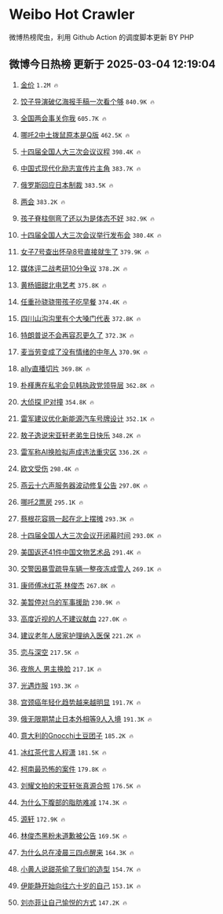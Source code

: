 # Weibo Hot Crawler 



微博热榜爬虫，利用 Github Action 的调度脚本更新 BY PHP 


## 微博今日热榜 更新于 2025-03-04 12:19:04 
1. [金价](https://s.weibo.com/weibo?q=%E9%87%91%E4%BB%B7&t=31&band_rank=1&Refer=top) `1.2M 🔥` 

1. [饺子导演破亿海报手稿一次看个够](https://s.weibo.com/weibo?q=%23%E9%A5%BA%E5%AD%90%E5%AF%BC%E6%BC%94%E7%A0%B4%E4%BA%BF%E6%B5%B7%E6%8A%A5%E6%89%8B%E7%A8%BF%E4%B8%80%E6%AC%A1%E7%9C%8B%E4%B8%AA%E5%A4%9F%23&t=31&band_rank=2&Refer=top) `840.9K 🔥` 

1. [全国两会事关你我](https://s.weibo.com/weibo?q=%23%E5%85%A8%E5%9B%BD%E4%B8%A4%E4%BC%9A%E4%BA%8B%E5%85%B3%E4%BD%A0%E6%88%91%23&t=31&band_rank=3&Refer=top) `605.7K 🔥` 

1. [哪吒2中土拨鼠原本是Q版](https://s.weibo.com/weibo?q=%23%E5%93%AA%E5%90%922%E4%B8%AD%E5%9C%9F%E6%8B%A8%E9%BC%A0%E5%8E%9F%E6%9C%AC%E6%98%AFQ%E7%89%88%23&t=31&band_rank=4&Refer=top) `462.5K 🔥` 

1. [十四届全国人大三次会议议程](https://s.weibo.com/weibo?q=%23%E5%8D%81%E5%9B%9B%E5%B1%8A%E5%85%A8%E5%9B%BD%E4%BA%BA%E5%A4%A7%E4%B8%89%E6%AC%A1%E4%BC%9A%E8%AE%AE%E8%AE%AE%E7%A8%8B%23&t=31&band_rank=5&Refer=top) `398.4K 🔥` 

1. [中国式现代化励志宣传片主角](https://s.weibo.com/weibo?q=%23%E4%B8%AD%E5%9B%BD%E5%BC%8F%E7%8E%B0%E4%BB%A3%E5%8C%96%E5%8A%B1%E5%BF%97%E5%AE%A3%E4%BC%A0%E7%89%87%E4%B8%BB%E8%A7%92%23&t=31&band_rank=6&Refer=top) `383.7K 🔥` 

1. [俄罗斯回应日本制裁](https://s.weibo.com/weibo?q=%23%E4%BF%84%E7%BD%97%E6%96%AF%E5%9B%9E%E5%BA%94%E6%97%A5%E6%9C%AC%E5%88%B6%E8%A3%81%23&t=31&band_rank=7&Refer=top) `383.5K 🔥` 

1. [两会](https://s.weibo.com/weibo?q=%E4%B8%A4%E4%BC%9A&t=31&band_rank=8&Refer=top) `383.2K 🔥` 

1. [孩子脊柱侧弯了还以为是体态不好](https://s.weibo.com/weibo?q=%23%E5%AD%A9%E5%AD%90%E8%84%8A%E6%9F%B1%E4%BE%A7%E5%BC%AF%E4%BA%86%E8%BF%98%E4%BB%A5%E4%B8%BA%E6%98%AF%E4%BD%93%E6%80%81%E4%B8%8D%E5%A5%BD%23&t=31&band_rank=9&Refer=top) `382.9K 🔥` 

1. [十四届全国人大三次会议举行发布会](https://s.weibo.com/weibo?q=%23%E5%8D%81%E5%9B%9B%E5%B1%8A%E5%85%A8%E5%9B%BD%E4%BA%BA%E5%A4%A7%E4%B8%89%E6%AC%A1%E4%BC%9A%E8%AE%AE%E4%B8%BE%E8%A1%8C%E5%8F%91%E5%B8%83%E4%BC%9A%23&t=31&band_rank=10&Refer=top) `380.4K 🔥` 

1. [女子7号查出怀孕8号直接就生了](https://s.weibo.com/weibo?q=%23%E5%A5%B3%E5%AD%907%E5%8F%B7%E6%9F%A5%E5%87%BA%E6%80%80%E5%AD%958%E5%8F%B7%E7%9B%B4%E6%8E%A5%E5%B0%B1%E7%94%9F%E4%BA%86%23&t=31&band_rank=11&Refer=top) `379.9K 🔥` 

1. [媒体评二战考研10分争议](https://s.weibo.com/weibo?q=%23%E5%AA%92%E4%BD%93%E8%AF%84%E4%BA%8C%E6%88%98%E8%80%83%E7%A0%9410%E5%88%86%E4%BA%89%E8%AE%AE%23&t=31&band_rank=12&Refer=top) `378.2K 🔥` 

1. [黄杨钿甜北电艺考](https://s.weibo.com/weibo?q=%23%E9%BB%84%E6%9D%A8%E9%92%BF%E7%94%9C%E5%8C%97%E7%94%B5%E8%89%BA%E8%80%83%23&t=31&band_rank=13&Refer=top) `375.8K 🔥` 

1. [任重孙骁骁带孩子吃早餐](https://s.weibo.com/weibo?q=%23%E4%BB%BB%E9%87%8D%E5%AD%99%E9%AA%81%E9%AA%81%E5%B8%A6%E5%AD%A9%E5%AD%90%E5%90%83%E6%97%A9%E9%A4%90%23&t=31&band_rank=14&Refer=top) `374.4K 🔥` 

1. [四川山沟沟里有个大嗓门代表](https://s.weibo.com/weibo?q=%23%E5%9B%9B%E5%B7%9D%E5%B1%B1%E6%B2%9F%E6%B2%9F%E9%87%8C%E6%9C%89%E4%B8%AA%E5%A4%A7%E5%97%93%E9%97%A8%E4%BB%A3%E8%A1%A8%23&t=31&band_rank=15&Refer=top) `372.8K 🔥` 

1. [特朗普说不会再容忍更久了](https://s.weibo.com/weibo?q=%23%E7%89%B9%E6%9C%97%E6%99%AE%E8%AF%B4%E4%B8%8D%E4%BC%9A%E5%86%8D%E5%AE%B9%E5%BF%8D%E6%9B%B4%E4%B9%85%E4%BA%86%23&t=31&band_rank=16&Refer=top) `372.3K 🔥` 

1. [麦当劳变成了没有情绪的中年人](https://s.weibo.com/weibo?q=%E9%BA%A6%E5%BD%93%E5%8A%B3%E5%8F%98%E6%88%90%E4%BA%86%E6%B2%A1%E6%9C%89%E6%83%85%E7%BB%AA%E7%9A%84%E4%B8%AD%E5%B9%B4%E4%BA%BA&t=31&band_rank=17&Refer=top) `370.9K 🔥` 

1. [ally直播切片](https://s.weibo.com/weibo?q=ally%E7%9B%B4%E6%92%AD%E5%88%87%E7%89%87&t=31&band_rank=18&Refer=top) `369.8K 🔥` 

1. [朴槿惠在私宅会见韩执政党领导层](https://s.weibo.com/weibo?q=%23%E6%9C%B4%E6%A7%BF%E6%83%A0%E5%9C%A8%E7%A7%81%E5%AE%85%E4%BC%9A%E8%A7%81%E9%9F%A9%E6%89%A7%E6%94%BF%E5%85%9A%E9%A2%86%E5%AF%BC%E5%B1%82%23&t=31&band_rank=19&Refer=top) `362.8K 🔥` 

1. [大侦探 IP对撞](https://s.weibo.com/weibo?q=%E5%A4%A7%E4%BE%A6%E6%8E%A2%20IP%E5%AF%B9%E6%92%9E&t=31&band_rank=20&Refer=top) `354.8K 🔥` 

1. [雷军建议优化新能源汽车号牌设计](https://s.weibo.com/weibo?q=%23%E9%9B%B7%E5%86%9B%E5%BB%BA%E8%AE%AE%E4%BC%98%E5%8C%96%E6%96%B0%E8%83%BD%E6%BA%90%E6%B1%BD%E8%BD%A6%E5%8F%B7%E7%89%8C%E8%AE%BE%E8%AE%A1%23&t=31&band_rank=21&Refer=top) `352.1K 🔥` 

1. [敖子逸说宋亚轩老弟生日快乐](https://s.weibo.com/weibo?q=%23%E6%95%96%E5%AD%90%E9%80%B8%E8%AF%B4%E5%AE%8B%E4%BA%9A%E8%BD%A9%E8%80%81%E5%BC%9F%E7%94%9F%E6%97%A5%E5%BF%AB%E4%B9%90%23&t=31&band_rank=22&Refer=top) `348.2K 🔥` 

1. [雷军称AI换脸拟声成违法重灾区](https://s.weibo.com/weibo?q=%23%E9%9B%B7%E5%86%9B%E7%A7%B0AI%E6%8D%A2%E8%84%B8%E6%8B%9F%E5%A3%B0%E6%88%90%E8%BF%9D%E6%B3%95%E9%87%8D%E7%81%BE%E5%8C%BA%23&t=31&band_rank=23&Refer=top) `336.2K 🔥` 

1. [欧文受伤](https://s.weibo.com/weibo?q=%E6%AC%A7%E6%96%87%E5%8F%97%E4%BC%A4&t=31&band_rank=24&Refer=top) `298.4K 🔥` 

1. [燕云十六声服务器波动修复公告](https://s.weibo.com/weibo?q=%23%E7%87%95%E4%BA%91%E5%8D%81%E5%85%AD%E5%A3%B0%E6%9C%8D%E5%8A%A1%E5%99%A8%E6%B3%A2%E5%8A%A8%E4%BF%AE%E5%A4%8D%E5%85%AC%E5%91%8A%23&t=31&band_rank=25&Refer=top) `297.0K 🔥` 

1. [哪吒2票房](https://s.weibo.com/weibo?q=%E5%93%AA%E5%90%922%E7%A5%A8%E6%88%BF&t=31&band_rank=26&Refer=top) `295.1K 🔥` 

1. [蔡根花容珮一起在北上摆摊](https://s.weibo.com/weibo?q=%E8%94%A1%E6%A0%B9%E8%8A%B1%E5%AE%B9%E7%8F%AE%E4%B8%80%E8%B5%B7%E5%9C%A8%E5%8C%97%E4%B8%8A%E6%91%86%E6%91%8A&t=31&band_rank=27&Refer=top) `293.3K 🔥` 

1. [十四届全国人大三次会议开闭幕时间](https://s.weibo.com/weibo?q=%23%E5%8D%81%E5%9B%9B%E5%B1%8A%E5%85%A8%E5%9B%BD%E4%BA%BA%E5%A4%A7%E4%B8%89%E6%AC%A1%E4%BC%9A%E8%AE%AE%E5%BC%80%E9%97%AD%E5%B9%95%E6%97%B6%E9%97%B4%23&t=31&band_rank=28&Refer=top) `293.0K 🔥` 

1. [美国返还41件中国文物艺术品](https://s.weibo.com/weibo?q=%23%E7%BE%8E%E5%9B%BD%E8%BF%94%E8%BF%9841%E4%BB%B6%E4%B8%AD%E5%9B%BD%E6%96%87%E7%89%A9%E8%89%BA%E6%9C%AF%E5%93%81%23&t=31&band_rank=29&Refer=top) `291.4K 🔥` 

1. [交警因暴雪疏导车辆一整夜冻成雪人](https://s.weibo.com/weibo?q=%23%E4%BA%A4%E8%AD%A6%E5%9B%A0%E6%9A%B4%E9%9B%AA%E7%96%8F%E5%AF%BC%E8%BD%A6%E8%BE%86%E4%B8%80%E6%95%B4%E5%A4%9C%E5%86%BB%E6%88%90%E9%9B%AA%E4%BA%BA%23&t=31&band_rank=30&Refer=top) `269.1K 🔥` 

1. [康师傅冰红茶 林俊杰](https://s.weibo.com/weibo?q=%E5%BA%B7%E5%B8%88%E5%82%85%E5%86%B0%E7%BA%A2%E8%8C%B6%20%E6%9E%97%E4%BF%8A%E6%9D%B0&t=31&band_rank=31&Refer=top) `267.8K 🔥` 

1. [美暂停对乌的军事援助](https://s.weibo.com/weibo?q=%23%E7%BE%8E%E6%9A%82%E5%81%9C%E5%AF%B9%E4%B9%8C%E7%9A%84%E5%86%9B%E4%BA%8B%E6%8F%B4%E5%8A%A9%23&t=31&band_rank=32&Refer=top) `230.9K 🔥` 

1. [高度近视的人不建议献血](https://s.weibo.com/weibo?q=%E9%AB%98%E5%BA%A6%E8%BF%91%E8%A7%86%E7%9A%84%E4%BA%BA%E4%B8%8D%E5%BB%BA%E8%AE%AE%E7%8C%AE%E8%A1%80&t=31&band_rank=33&Refer=top) `227.0K 🔥` 

1. [建议老年人居家护理纳入医保](https://s.weibo.com/weibo?q=%23%E5%BB%BA%E8%AE%AE%E8%80%81%E5%B9%B4%E4%BA%BA%E5%B1%85%E5%AE%B6%E6%8A%A4%E7%90%86%E7%BA%B3%E5%85%A5%E5%8C%BB%E4%BF%9D%23&t=31&band_rank=34&Refer=top) `221.2K 🔥` 

1. [恋与深空](https://s.weibo.com/weibo?q=%23%E6%81%8B%E4%B8%8E%E6%B7%B1%E7%A9%BA%23&t=31&band_rank=35&Refer=top) `217.5K 🔥` 

1. [夜旅人 男主换脸](https://s.weibo.com/weibo?q=%E5%A4%9C%E6%97%85%E4%BA%BA%20%E7%94%B7%E4%B8%BB%E6%8D%A2%E8%84%B8&t=31&band_rank=36&Refer=top) `217.1K 🔥` 

1. [光遇炸服](https://s.weibo.com/weibo?q=%E5%85%89%E9%81%87%E7%82%B8%E6%9C%8D&t=31&band_rank=37&Refer=top) `193.3K 🔥` 

1. [宫颈癌年轻化趋势越来越明显](https://s.weibo.com/weibo?q=%23%E5%AE%AB%E9%A2%88%E7%99%8C%E5%B9%B4%E8%BD%BB%E5%8C%96%E8%B6%8B%E5%8A%BF%E8%B6%8A%E6%9D%A5%E8%B6%8A%E6%98%8E%E6%98%BE%23&t=31&band_rank=38&Refer=top) `191.7K 🔥` 

1. [俄无限期禁止日本外相等9人入境](https://s.weibo.com/weibo?q=%23%E4%BF%84%E6%97%A0%E9%99%90%E6%9C%9F%E7%A6%81%E6%AD%A2%E6%97%A5%E6%9C%AC%E5%A4%96%E7%9B%B8%E7%AD%899%E4%BA%BA%E5%85%A5%E5%A2%83%23&t=31&band_rank=39&Refer=top) `191.3K 🔥` 

1. [意大利的Gnocchi土豆团子](https://s.weibo.com/weibo?q=%E6%84%8F%E5%A4%A7%E5%88%A9%E7%9A%84Gnocchi%E5%9C%9F%E8%B1%86%E5%9B%A2%E5%AD%90&t=31&band_rank=40&Refer=top) `185.2K 🔥` 

1. [冰红茶代言人程潇](https://s.weibo.com/weibo?q=%E5%86%B0%E7%BA%A2%E8%8C%B6%E4%BB%A3%E8%A8%80%E4%BA%BA%E7%A8%8B%E6%BD%87&t=31&band_rank=41&Refer=top) `181.5K 🔥` 

1. [柯南最恐怖的案件](https://s.weibo.com/weibo?q=%E6%9F%AF%E5%8D%97%E6%9C%80%E6%81%90%E6%80%96%E7%9A%84%E6%A1%88%E4%BB%B6&t=31&band_rank=42&Refer=top) `179.8K 🔥` 

1. [刘耀文拍的宋亚轩张真源合照](https://s.weibo.com/weibo?q=%23%E5%88%98%E8%80%80%E6%96%87%E6%8B%8D%E7%9A%84%E5%AE%8B%E4%BA%9A%E8%BD%A9%E5%BC%A0%E7%9C%9F%E6%BA%90%E5%90%88%E7%85%A7%23&t=31&band_rank=43&Refer=top) `176.5K 🔥` 

1. [为什么下腹部的脂肪难减](https://s.weibo.com/weibo?q=%E4%B8%BA%E4%BB%80%E4%B9%88%E4%B8%8B%E8%85%B9%E9%83%A8%E7%9A%84%E8%84%82%E8%82%AA%E9%9A%BE%E5%87%8F&t=31&band_rank=44&Refer=top) `174.3K 🔥` 

1. [源轩](https://s.weibo.com/weibo?q=%E6%BA%90%E8%BD%A9&t=31&band_rank=45&Refer=top) `172.9K 🔥` 

1. [林俊杰黑粉未道歉被公告](https://s.weibo.com/weibo?q=%23%E6%9E%97%E4%BF%8A%E6%9D%B0%E9%BB%91%E7%B2%89%E6%9C%AA%E9%81%93%E6%AD%89%E8%A2%AB%E5%85%AC%E5%91%8A%23&t=31&band_rank=46&Refer=top) `169.5K 🔥` 

1. [为什么总在凌晨三四点醒来](https://s.weibo.com/weibo?q=%23%E4%B8%BA%E4%BB%80%E4%B9%88%E6%80%BB%E5%9C%A8%E5%87%8C%E6%99%A8%E4%B8%89%E5%9B%9B%E7%82%B9%E9%86%92%E6%9D%A5%23&t=31&band_rank=47&Refer=top) `164.3K 🔥` 

1. [小黄人说甜茶偷了我们的造型](https://s.weibo.com/weibo?q=%23%E5%B0%8F%E9%BB%84%E4%BA%BA%E8%AF%B4%E7%94%9C%E8%8C%B6%E5%81%B7%E4%BA%86%E6%88%91%E4%BB%AC%E7%9A%84%E9%80%A0%E5%9E%8B%23&t=31&band_rank=48&Refer=top) `154.7K 🔥` 

1. [伊能静开始向往六十岁的自己](https://s.weibo.com/weibo?q=%23%E4%BC%8A%E8%83%BD%E9%9D%99%E5%BC%80%E5%A7%8B%E5%90%91%E5%BE%80%E5%85%AD%E5%8D%81%E5%B2%81%E7%9A%84%E8%87%AA%E5%B7%B1%23&t=31&band_rank=49&Refer=top) `153.1K 🔥` 

1. [刘亦菲让自己愉悦的方式](https://s.weibo.com/weibo?q=%23%E5%88%98%E4%BA%A6%E8%8F%B2%E8%AE%A9%E8%87%AA%E5%B7%B1%E6%84%89%E6%82%A6%E7%9A%84%E6%96%B9%E5%BC%8F%23&t=31&band_rank=50&Refer=top) `147.2K 🔥` 

